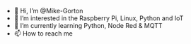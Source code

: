 - 👋 Hi, I’m @Mike-Gorton
- 👀 I’m interested in the Raspberry Pi, Linux, Python and IoT
- 🌱 I’m currently learning Python, Node Red & MQTT
- 📫 How to reach me 

<!---
Mike-Gorton/Mike-Gorton is a ✨ special ✨ repository because its `README.md` (this file) appears on your GitHub profile.
You can click the Preview link to take a look at your changes.
--->
